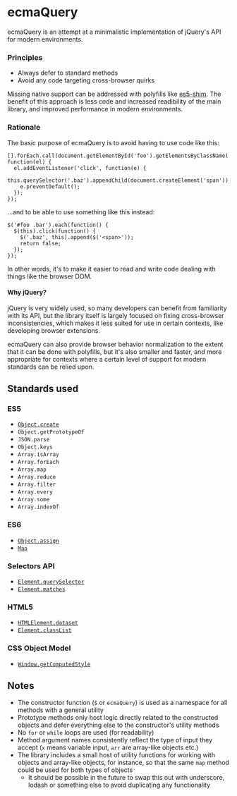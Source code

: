 # ecmaQuery

ecmaQuery is an attempt at a minimalistic implementation of jQuery's API for
modern environments.

### Principles

  * Always defer to standard methods
  * Avoid any code targeting cross-browser quirks

Missing native support can be addressed with polyfills like
[es5-shim](https://github.com/es-shims/es5-shim). The benefit of this
approach is less code and increased readibility of the main library,
and improved performance in modern environments.

### Rationale

The basic purpose of ecmaQuery is to avoid having to use code like this:

```
[].forEach.call(document.getElementById('foo').getElementsByClassName('bar'), function(el) {
  el.addEventListener('click', function(e) {
    this.querySelector('.baz').appendChild(document.createElement('span'));
    e.preventDefault();
  });
});
```

…and to be able to use something like this instead:

```
$('#foo .bar').each(function() {
  $(this).click(function() {
    $('.baz', this).append($('<span>'));
    return false;
  });
});
```

In other words, it's to make it easier to read and write code dealing with
things like the browser DOM.

#### Why jQuery?

jQuery is very widely used, so many developers can benefit from familiarity
with its API, but the library itself is largely focused on fixing cross-browser
inconsistencies, which makes it less suited for use in certain contexts,
like developing browser extensions.

ecmaQuery can also provide browser behavior normalization to the extent
that it can be done with polyfills, but it's also smaller and faster,
and more appropriate for contexts where a certain level of support
for modern standards can be relied upon.

## Standards used

### ES5

  * [`Object.create`](https://developer.mozilla.org/en-US/docs/Web/JavaScript/Reference/Global_Objects/Object/create)
  * `Object.getPrototypeOf`
  * `JSON.parse`
  * `Object.keys`
  * `Array.isArray`
  * `Array.forEach`
  * `Array.map`
  * `Array.reduce`
  * `Array.filter`
  * `Array.every`
  * `Array.some`
  * `Array.indexOf`

### ES6

  * [`Object.assign`](http://people.mozilla.org/~jorendorff/es6-draft.html#sec-19.1.2.1)
  * [`Map`](https://people.mozilla.org/~jorendorff/es6-draft.html#sec-map-constructor)

### Selectors API

  * [`Element.querySelector`](https://developer.mozilla.org/en-US/docs/Web/API/Element.querySelector)
  * [`Element.matches`](https://developer.mozilla.org/en-US/docs/Web/API/Element.matches)

### HTML5

  * [`HTMLElement.dataset`](https://developer.mozilla.org/en-US/docs/Web/API/HTMLElement.dataset)
  * [`Element.classList`](https://developer.mozilla.org/en-US/docs/Web/API/Element.classList)

### CSS Object Model

  * [`Window.getComputedStyle`](http://dev.w3.org/csswg/cssom/#dom-window-getcomputedstyle)

## Notes

  * The constructor function (`$` or `ecmaQuery`) is used as a namespace for all 
    methods with a general utility
  * Prototype methods only host logic directly related to the constructed objects
    and defer everything else to the constructor's utility methods
  * No `for` or `while` loops are used (for readability)
  * Method argument names consistently reflect the type of input they accept
    (`x` means variable input, `arr` are array-like objects etc.)
  * The library includes a small host of utility functions for working with
    objects and array-like objects, for instance, so that the same `map` method
    could be used for both types of objects
    * It should be possible in the future to swap this out with underscore, lodash
      or something else to avoid duplicating any functionality

